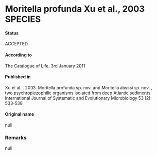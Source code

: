 # Moritella profunda Xu et al., 2003 SPECIES

#### Status
ACCEPTED

#### According to
The Catalogue of Life, 3rd January 2011

#### Published in
Xu et al. . 2003. Moritella profunda sp. nov. and Moritella abyssi sp. nov. , two psychropiezophilic organisms isolated from deep Atlantic sediments. International Journal of Systematic and Evolutionary Microbiology 53 (2): 533-538

#### Original name
null

### Remarks
null
